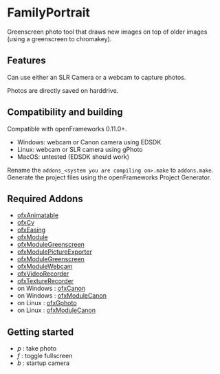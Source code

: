 # FamilyPortrait

Greenscreen photo tool that draws new images on top of older images (using a greenscreen to chromakey).

## Features
Can use either an SLR Camera or a webcam to capture photos.

Photos are directly saved on harddrive.

## Compatibility and building

Compatible with openFrameworks 0.11.0+.

* Windows: webcam or Canon camera using EDSDK
* Linux: webcam or SLR camera using gPhoto
* MacOS: untested (EDSDK should work)

Rename the ```addons_<system you are compiling on>.make``` to ```addons.make```. Generate the project files using the openFrameworks Project Generator.

## Required Addons

* [ofxAnimatable](https://github.com/armadillu/ofxAnimatable)
* [ofxCv](https://github.com/kylemcdonald/ofxCv)
* [ofxEasing](https://github.com/arturoc/ofxEasing)
* [ofxModule](https://github.com/reddoLabs/ofxModule)
* [ofxModuleGreenscreen](https://github.com/reddoLabs/ofxModuleGreenscreen)
* [ofxModulePictureExporter](https://github.com/reddoLabs/ofxModulePictureExporter)
* [ofxModuleGreenscreen](https://github.com/reddoLabs/ofxModuleGreenscreen)
* [ofxModuleWebcam](https://github.com/reddoLabs/ofxModuleWebcam)
* [ofxVideoRecorder](https://github.com/brinoausrino/ofxVideoRecorder)
* [ofxTextureRecorder](https://github.com/brinoausrino/ofxTextureRecorder)
* on Windows : [ofxCanon](https://github.com/brinoausrino/ofxCanon)
* on Windows : [ofxModuleCanon](https://github.com/reddoLabs/ofxModuleCanon)
* on Linux : [ofxGphoto](https://github.com/brinoausrino/ofxGphoto)
* on Linux : [ofxModuleCanon](https://github.com/reddoLabs/ofxModuleGphoto)

## Getting started

* *p* : take photo
* *f* : toggle fullscreen
* *b* : startup camera
